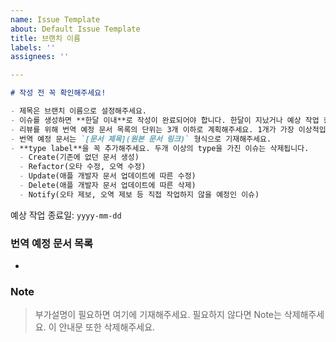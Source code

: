 ```yaml
---
name: Issue Template
about: Default Issue Template
title: 브랜치 이름
labels: ''
assignees: ''

---
```


```markdown
# 작성 전 꼭 확인해주세요!

- 제목은 브랜치 이름으로 설정해주세요.
- 이슈를 생성하면 **한달 이내**로 작성이 완료되어야 합니다. 한달이 지났거나 예상 작업 종료일이 지난 이슈는 삭제됩니다.
- 리뷰를 위해 번역 예정 문서 목록의 단위는 3개 이하로 계획해주세요. 1개가 가장 이상적입니다.
- 번역 예정 문서는 `[문서 제목](원본 문서 링크)` 형식으로 기재해주세요.
- **type label**을 꼭 추가해주세요. 두개 이상의 type을 가진 이슈는 삭제됩니다.
  - Create(기존에 없던 문서 생성)
  - Refactor(오타 수정, 오역 수정)
  - Update(애플 개발자 문서 업데이트에 따른 수정)
  - Delete(애플 개발자 문서 업데이트에 따른 삭제)
  - Notify(오타 제보, 오역 제보 등 직접 작업하지 않을 예정인 이슈)
```

예상 작업 종료일: `yyyy-mm-dd`

### 번역 예정 문서 목록

- 


### Note

> 부가설명이 필요하면 여기에 기재해주세요. 필요하지 않다면 Note는 삭제해주세요. 이 안내문 또한 삭제해주세요.
